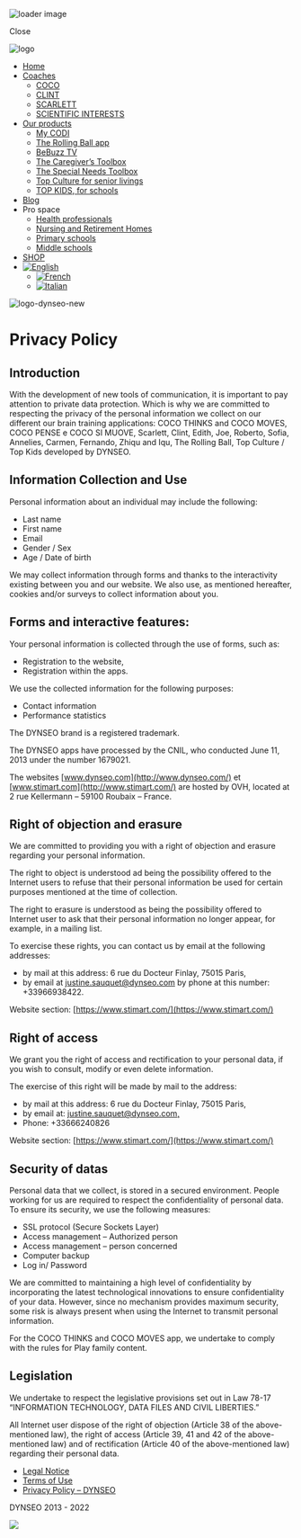 ![loader image](https://www.dynseo.com/wp-content/uploads/2024/09/ezgif.com-animated-gif-maker-5.gif)

Close

 ![logo](https://www.dynseo.com/wp-content/uploads/2024/01/logo.jpg)

* [Home](https://www.dynseo.com/en/)
* [Coaches](https://www.dynseo.com/en/brain-games-apps/memory-games/)
    * [COCO](https://www.dynseo.com/en/brain-games-apps/coco-educational-games/)
    * [CLINT](https://www.dynseo.com/en/brain-games-apps/clint-brain-games-for-adults/)
    * [SCARLETT](https://www.dynseo.com/en/brain-games-apps/scarlett-brain-games-for-seniors/)
    * [SCIENTIFIC INTERESTS](https://www.dynseo.com/en/scientific-interest/)
* [Our products](https://www.dynseo.com/en/our-products-brain-games-adapted-for-all/)
    * [My CODI](https://www.dynseo.com/en/my-dico-communication-and-autonomy/)
    * [The Rolling Ball app](https://www.dynseo.com/en/the-rolling-ball/)
    * [BeBuzz TV](https://www.dynseo.com/en/bebuzz-tv/)
    * [The Caregiver’s Toolbox](https://www.dynseo.com/en/the-caregivers-toolbox-3/)
    * [The Special Needs Toolbox](https://www.dynseo.com/en/the-special-needs-toolbox/)
    * [Top Culture for senior livings](https://www.dynseo.com/en/top-culture-the-international-competition-for-seniors/)
    * [TOP KIDS, for schools](https://www.dynseo.com/en/top-kids-for-schools/)
* [Blog](https://www.dynseo.com/en/the-coaches-blog-your-brain-coach/)
* Pro space
    * [Health professionals](https://www.dynseo.com/en/you-are/health-professionals/)
    * [Nursing and Retirement Homes](https://www.dynseo.com/en/ehpad-retirement-homes/)
    * [Primary schools](https://www.dynseo.com/en/coco-the-educational-program-for-primary-schools/)
    * [Middle schools](https://www.dynseo.com/en/clint-learning-app-for-middle-school/)
* [SHOP](https://www.dynseo.com/en/order/)
* [![English](https://www.dynseo.com/wp-content/plugins/sitepress-multilingual-cms/res/flags/en.png)](https://www.dynseo.com/en/privacy-policy/)
    * [![French](https://www.dynseo.com/wp-content/plugins/sitepress-multilingual-cms/res/flags/fr.png)](https://www.dynseo.com/politique-de-confidentialite/)
    * [![Italian](https://www.dynseo.com/wp-content/plugins/sitepress-multilingual-cms/res/flags/it.png)](https://www.dynseo.com/it/informativa-sulla-privacy-dynseo/)

 ![logo-dynseo-new](https://www.dynseo.com/wp-content/uploads/2022/05/logo-dynseo-new.png)

Privacy Policy
==============

Introduction
------------

With the development of new tools of communication, it is important to pay attention to private data protection. Which is why we are committed to respecting the privacy of the personal information we collect on our different our brain training applications: COCO THINKS and COCO MOVES, COCO PENSE e COCO SI MUOVE, Scarlett, Clint, Edith, Joe, Roberto, Sofia, Annelies, Carmen, Fernando, Zhiqu and Iqu, The Rolling Ball, Top Culture / Top Kids developed by DYNSEO.

Information Collection and Use
------------------------------

Personal information about an individual may include the following:

* Last name
* First name
* Email
* Gender / Sex
* Age / Date of birth

We may collect information through forms and thanks to the interactivity existing between you and our website. We also use, as mentioned hereafter, cookies and/or surveys to collect information about you.

Forms and interactive features:
-------------------------------

Your personal information is collected through the use of forms, such as:

* Registration to the website,
* Registration within the apps.

We use the collected information for the following purposes:

* Contact information
* Performance statistics

The DYNSEO brand is a registered trademark.

The DYNSEO apps have processed by the CNIL, who conducted June 11, 2013 under the number 1679021.

The websites [www.dynseo.com](http://www.dynseo.com/) et [www.stimart.com](http://www.stimart.com/) are hosted by OVH, located at 2 rue Kellermann – 59100 Roubaix – France.

Right of objection and erasure
------------------------------

We are committed to providing you with a right of objection and erasure regarding your personal information.

The right to object is understood ad being the possibility offered to the Internet users to refuse that their personal information be used for certain purposes mentioned at the time of collection.

The right to erasure is understood as being the possibility offered to Internet user to ask that their personal information no longer appear, for example, in a mailing list.

To exercise these rights, you can contact us by email at the following addresses:

* by mail at this address: 6 rue du Docteur Finlay, 75015 Paris,
* by email at [justine.sauquet@dynseo.com](mailto:justine.sauquet@dynseo.com) by phone at this number: +33966938422.

Website section: [https://www.stimart.com/](https://www.stimart.com/)

Right of access
---------------

We grant you the right of access and rectification to your personal data, if you wish to consult, modify or even delete information.

The exercise of this right will be made by mail to the address:

* by mail at this address: 6 rue du Docteur Finlay, 75015 Paris,
* by email at: [justine.sauquet@dynseo.com,](mailto:justine.sauquet@dynseo.com)
* Phone: +33666240826

Website section: [https://www.stimart.com/](https://www.stimart.com/)

Security of datas
-----------------

Personal data that we collect, is stored in a secured environment. People working for us are required to respect the confidentiality of personal data. To ensure its security, we use the following measures:

* SSL protocol (Secure Sockets Layer)
* Access management – Authorized person
* Access management – person concerned
* Computer backup
* Log in/ Password

We are committed to maintaining a high level of confidentiality by incorporating the latest technological innovations to ensure confidentiality of your data. However, since no mechanism provides maximum security, some risk is always present when using the Internet to transmit personal information. 

For the COCO THINKS and COCO MOVES app, we undertake to comply with the rules for Play family content.

Legislation
-----------

We undertake to respect the legislative provisions set out in Law 78-17 “INFORMATION TECHNOLOGY, DATA FILES AND CIVIL LIBERTIES.”

All Internet user dispose of the right of objection (Article 38 of the above-mentioned law), the right of access (Article 39, 41 and 42 of the above-mentioned law) and of rectification (Article 40 of the above-mentioned law) regarding their personal data.

* [Legal Notice](https://www.dynseo.com/en/legal-notice-dynseo/)
* [Terms of Use](https://www.dynseo.com/en/terms-of-use/)
* [Privacy Policy – DYNSEO](https://www.dynseo.com/en/privacy-policy/)

DYNSEO 2013 - 2022

    

 

![](https://dc.ads.linkedin.com/collect/?pid=118365&fmt=gif)